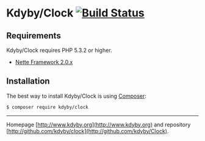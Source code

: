 Kdyby/Clock [![Build Status](https://secure.travis-ci.org/Kdyby/Clock.png?branch=master)](http://travis-ci.org/Kdyby/Clock)
===========================


Requirements
------------

Kdyby/Clock requires PHP 5.3.2 or higher.

- [Nette Framework 2.0.x](https://github.com/nette/nette)


Installation
------------

The best way to install Kdyby/Clock is using  [Composer](http://getcomposer.org/):

```sh
$ composer require kdyby/clock
```


-----

Homepage [http://www.kdyby.org](http://www.kdyby.org) and repository [http://github.com/kdyby/clock](http://github.com/kdyby/Clock).
